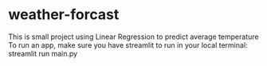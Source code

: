 # weather-forcast
This is small project using Linear Regression to predict average temperature<br>
To run an app, make sure you have streamlit to run in your local
terminal: streamlit run main.py

